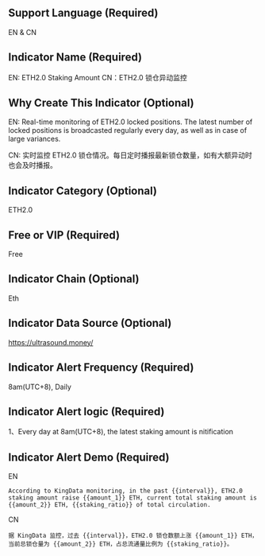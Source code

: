 <!--
 * @Author: suski shuciqi@gmail.com
 * @Date: 2023-02-08 14:03:11
 * @LastEditors: suski shuciqi@gmail.com
 * @LastEditTime: 2023-02-09 05:08:12
 * @FilePath: /indicators_factory_eth2/crawlers/indicators/spiders/eth2_staking_amount/Definition.md
 * @Description: 这是默认设置,请设置`customMade`, 打开koroFileHeader查看配置 进行设置: https://github.com/OBKoro1/koro1FileHeader/wiki/%E9%85%8D%E7%BD%AE
-->
## Support Language (Required)

EN & CN

## Indicator Name (Required)

EN: ETH2.0 Staking Amount
CN：ETH2.0 锁仓异动监控

## Why Create This Indicator (Optional)

EN: Real-time monitoring of ETH2.0 locked positions. The latest number of locked positions is broadcasted regularly every day, as well as in case of large variances.

CN: 实时监控 ETH2.0 锁仓情况。每日定时播报最新锁仓数量，如有大额异动时也会及时播报。

## Indicator Category (Optional)

ETH2.0

## Free or VIP (Required)

Free

## Indicator Chain (Optional)

Eth

## Indicator Data Source (Optional)

https://ultrasound.money/

## Indicator Alert Frequency (Required)

8am(UTC+8), Daily

## Indicator Alert logic (Required)

1、Every day at 8am(UTC+8), the latest staking amount is nitification

## Indicator Alert Demo (Required)

EN

```
According to KingData monitoring, in the past {{interval}}, ETH2.0 staking amount raise {{amount_1}} ETH, current total staking amount is {{amount_2}} ETH, {{staking_ratio}} of total circulation.
```

CN

```
据 KingData 监控，过去 {{interval}}，ETH2.0 锁仓数额上涨 {{amount_1}} ETH，当前总锁仓量为 {{amount_2}} ETH，占总流通量比例为 {{staking_ratio}}。
```
